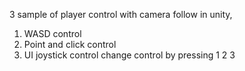 3 sample of player control with camera follow in unity, 
1) WASD control
2) Point and click control
3) UI joystick control
change control by pressing 1 2 3
